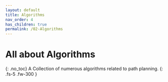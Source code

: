 ```yaml
---
layout: default
title: Algorithms
nav_order: 4
has_children: true
permalink: /02-Algorithms
---
```


# All about Algorithms 
{: .no_toc}
A Collection of numerous algorithms related to path planning.
{: .fs-5 .fw-300 }
